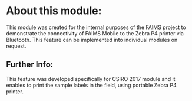 # About this module:
This module was created for the internal purposes of the FAIMS project to demonstrate the connectivity of FAIMS Mobile to the Zebra P4 printer via Bluetooth. This feature can be implemented into individual modules on request.

## Further Info: 
This feature was developed specifically for CSIRO 2017 module and it enables to print the sample labels in the field, using portable Zebra P4 printer.

